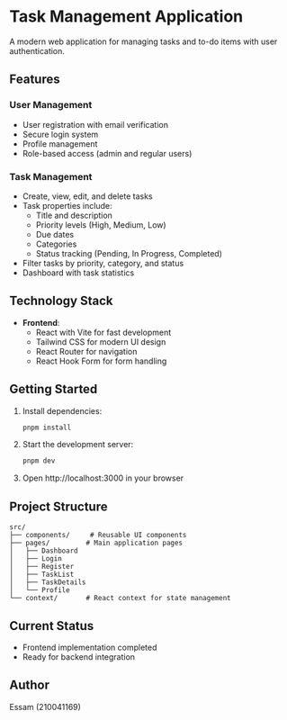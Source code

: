 # Task Management Application

A modern web application for managing tasks and to-do items with user authentication.

## Features

### User Management
- User registration with email verification
- Secure login system
- Profile management
- Role-based access (admin and regular users)

### Task Management
- Create, view, edit, and delete tasks
- Task properties include:
  - Title and description
  - Priority levels (High, Medium, Low)
  - Due dates
  - Categories
  - Status tracking (Pending, In Progress, Completed)
- Filter tasks by priority, category, and status
- Dashboard with task statistics

## Technology Stack

- **Frontend**:
  - React with Vite for fast development
  - Tailwind CSS for modern UI design
  - React Router for navigation
  - React Hook Form for form handling

## Getting Started

1. Install dependencies:
   ```bash
   pnpm install
   ```

2. Start the development server:
   ```bash
   pnpm dev
   ```

3. Open http://localhost:3000 in your browser

## Project Structure

```
src/
├── components/     # Reusable UI components
├── pages/         # Main application pages
│   ├── Dashboard
│   ├── Login
│   ├── Register
│   ├── TaskList
│   ├── TaskDetails
│   └── Profile
└── context/       # React context for state management
```

## Current Status
- Frontend implementation completed
- Ready for backend integration

## Author
Essam (210041169)
